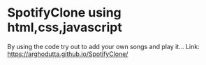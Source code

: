 # SpotifyClone using html,css,javascript
By using the code try out to add your own songs and play it...
Link: https://arghodutta.github.io/SpotifyClone/
